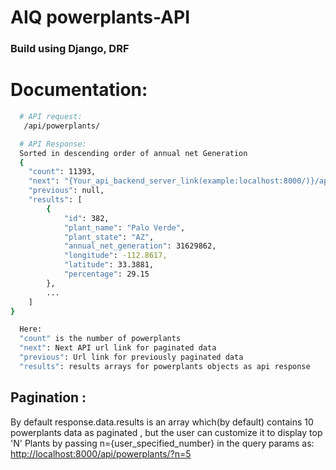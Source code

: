 # AIQ powerplants-API

### Build using Django, DRF

# Documentation:

```sh
  # API request:
   /api/powerplants/

  # API Response:
  Sorted in descending order of annual net Generation 
  {
    "count": 11393,
    "next": "{Your_api_backend_server_link(example:localhost:8000/)}/api/powerplants/?limit=10&offset=10",
    "previous": null,
    "results": [
        {
            "id": 382,
            "plant_name": "Palo Verde",
            "plant_state": "AZ",
            "annual_net_generation": 31629862,
            "longitude": -112.8617,
            "latitude": 33.3881,
            "percentage": 29.15
        },
        ...
    ]
}

  Here:
  "count" is the number of powerplants
  "next": Next API url link for paginated data
  "previous": Url link for previously paginated data
  "results": results arrays for powerplants objects as api response
```

## Pagination :
By default response.data.results is an array which(by default) contains 10 powerplants data as paginated , but the user can customize it to display top 'N' Plants by passing n={user_specified_number} in the query params as:
[http://localhost:8000/api/powerplants/?n=5](http://localhost:8000/api/powerplants/?n=5)




